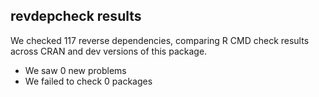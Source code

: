 ## revdepcheck results

We checked 117 reverse dependencies, comparing R CMD check results across CRAN and dev versions of this package.

 * We saw 0 new problems
 * We failed to check 0 packages

